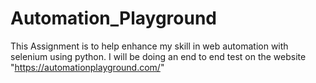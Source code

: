 # Automation_Playground
This Assignment is to help enhance my skill in web automation with selenium using python.
I will be doing an end to end test on the website "https://automationplayground.com/"